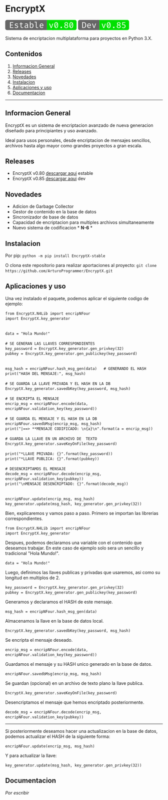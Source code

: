 
# EncryptX
![](rsc/estable.svg)
![](rsc/dev.svg)

Sistema de encriptacion multiplataforma para proyectos en Python 3.X.

## Contenidos
1. [Informacion General](#informacion-general)
2. [Releases](#releases)
4. [Novedades](#novedades)
3. [Instalacion](#instalacion)
6. [Aplicaciones y uso](#aplicaciones-y-uso)
7. [Documentacion](#documentacion)
***

## Informacion General
EncryptX es un sistema de encriptacion avanzado de nueva generacion diseñado para principiantes y uso avanzado.

Ideal para usos personales, desde encriptacion de mensajes sencillos, archivos hasta algo mayor como grandes proyectos a gran escala.

## Releases
- EncryptX v0.80 [descargar aqui](link) estable
- EncryptX v0.85 [descargar aqui](link) dev

## Novedades
- Adicion de Garbage Collector
- Gestor de contenido en la base de datos
- Sincronizador de base de datos
- Capacidad de encriptacion para multiples archivos simultaneamente
- Nuevo sistema de codificacion * **N-6** *

## Instalacion
Por pip:
`python -m pip install EncryptX-stable`

O clona este repositorio para realizar aportaciones al proyecto:
`git clone https://github.com/ArturoProgrammer/EncryptX.git`

## Aplicaciones y uso
Una vez instalado el paquete, podemos aplicar el siguiente codigo de ejemplo:

```
from EncryptX.N4Lib import encripNFour
import EncryptX.key_generator


data = "Hola Mundo!"

# SE GENERAN LAS LLAVES CORRESPONDIENTES
key_password = EncryptX.key_generator.gen_privkey(32)
pubkey = EncryptX.key_generator.gen_publickey(key_password)


msg_hash = encripNFour.hash_msg_gen(data)	# GENERANDO EL HASH
print("HASH DEL MENSAJE:", msg_hash)

# SE GUARDA LA LLAVE PRIVADA Y EL HASH EN LA DB
EncryptX.key_generator.savedbKey(key_password, msg_hash)

# SE ENCRIPTA EL MENSAJE
encrip_msg = encripNFour.encode(data, encripNFour.validation_key(key_password))

# SE GUARDA EL MENSAJE Y EL HASH EN LA DB
encripNFour.savedbMsg(encrip_msg, msg_hash)
print("|==> **MENSAJE CODIFICADO: \n{a}\n".format(a = encrip_msg))

# GUARDA LA LLAVE EN UN ARCHIVO DE 	TEXTO
EncryptX.key_generator.saveKeyOnFile(key_password)

print("*LLAVE PRIVADA: {}".format(key_password))
print("*LLAVE PUBLICA: {}".format(pubkey))

# DESENCRIPTAMOS EL MENSAJE
decode_msg = encripNFour.decode(encrip_msg, encripNFour.validation_key(pubkey))
print("\nMENSAJE DESENCRIPTADO: {}".format(decode_msg))


encripNFour.update(encrip_msg, msg_hash)
key_generator.update(msg_hash, key_generator.gen_privkey(32))
```

Bien, explicaremos y vamos paso a paso. Primero se importan las librerias correspondientes.
```
from EncryptX.N4Lib import encripNFour
import EncryptX.key_generator
```
Despues, podemos declaramos una variable con el contenido que deseamos trabajar. En este caso de ejemplo solo sera un sencillo y tradicional "Hola Mundo!".
```
data = "Hola Mundo!"
```
Luego, definimos las llaves publicas y privadas que usaremos, asi como su longitud en multiplos de 2.
```
key_password = EncryptX.key_generator.gen_privkey(32)
pubkey = EncryptX.key_generator.gen_publickey(key_password)
```
Generamos y declaramos el HASH de este mensaje.
```
msg_hash = encripNFour.hash_msg_gen(data)
```
Almacenamos la llave en la base de datos local.
```
EncryptX.key_generator.savedbKey(key_password, msg_hash)
```
Se encripta el mensaje deseado.
```
encrip_msg = encripNFour.encode(data, encripNFour.validation_key(key_password))
```
Guardamos el mensaje y su HASH unico generado en la base de datos.
```
encripNFour.savedbMsg(encrip_msg, msg_hash)
```
Se guardan (opcional) en un archivo de texto plano la llave publica.
```
EncryptX.key_generator.saveKeyOnFile(key_password)
```
Desencriptamos el mensaje que hemos encriptado posteriormente.
```
decode_msg = encripNFour.decode(encrip_msg, encripNFour.validation_key(pubkey))
```
***
Si posteriormente deseamos hacer una actualizacion en la base de datos, podemos actualizar el HASH de la siguiente forma:
```
encripNFour.update(encrip_msg, msg_hash)
```
Y para actualizar la llave:
```
key_generator.update(msg_hash, key_generator.gen_privkey(32))
```

## Documentacion
*Por escribir*

